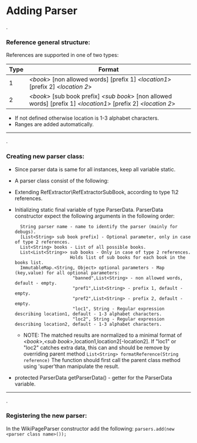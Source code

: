 # Adding Parser
.
###  Reference general structure: 
References are supported in one of two types:

Type  | Format
------------- | -------------
1 | *<book*> [non allowed words] [prefix 1] *<location1*> [prefix 2] *<location 2*>
2 | *<book*> [sub book prefix] *<sub book*> [non allowed words] [prefix 1] *<location1*> [prefix 2] *<location 2*>  

- If not defined otherwise location is 1-3 alphabet characters. 
- Ranges are added automatically. 

-----
.
###  Creating new parser class:
- Since parser data is same for all instances, keep all variable static. 
- A parser class consist of the following:
- Extending RefExtractor\RefExtractorSubBook, according to type 1\2 references.
- Initializing static final variable of type ParserData.
  ParserData constructor expect the following arguments in the following order:
   
		String parser name - name to identify the parser (mainly for debugs).  
		[List<String> sub book prefix] - Optional parameter, only in case of type 2 references.
		List<String> books - List of all possible books.
		List<List<String>> sub books - Only in case of type 2 references. 
					       Holds list of sub books for each book in the books list. 
		ImmutableMap.<String, Object> optional parameters - Map (key,value) for all optional parameters:
							"banned",List<String> - non allowed words, default - empty.
							"pref1",List<String> - prefix 1, default - empty.
							"pref2",List<String> - prefix 2, default - empty.
							"loc1", String - Regular expression describing location1, default - 1-3 alphabet characters.
							"loc2", String - Regular expression describing location2, default - 1-3 alphabet characters.
	* NOTE: The matched results are normalized to a minimal format of *<book*>,*<sub book*>,location1,location2[-location2].
If "loc1" or "loc2" catches extra data, this can and should be remove by overriding parent method
`List<String> formatReference(String reference)`
The function should first call the parent class method using 'super'than manipulate the result.
 - protected ParserData getParserData() - getter for the ParserData variable.
----
.
### Registering the new parser:
In the WikiPageParser constructor add the following:
`parsers.add(new <parser class name>());`
